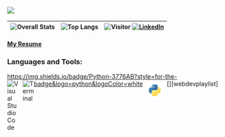 ![](banner.gif)

| ![Overall Stats](https://github-readme-stats.vercel.app/api?username=sorenlaney&count_private=true&show_icons=true&hide=stars)     |   ![Top Langs](https://github-readme-stats.vercel.app/api/top-langs/?username=sorenlaney&layout=compact) | ![Visitor](https://visitor-badge.laobi.icu/badge?page_id=sorenlaney.sorenlaney) <a href="https://www.linkedin.com/in/soren-laney-35724b117/">![LinkedIn](https://img.shields.io/badge/LinkedIn-0077B5?style=for-the-badge&logo=linkedin&logoColor=white)</a> |
| ---- | ---- | ---- |

#### [My Resume](NA)


### Languages and Tools:


https://img.shields.io/badge/Python-3776AB?style=for-the-badge&logo=python&logoColor=white
<img src="https://raw.githubusercontent.com/github/explore/80688e429a7d4ef2fca1e82350fe8e3517d3494d/topics/python/python.png" alt="Python" height="40" style="vertical-align:top; margin:4px">
[<img align="left" alt="Visual Studio Code" width="26px" src="https://cdn.jsdelivr.net/gh/devicons/devicon/icons/vscode/vscode-original.svg" style="padding-right:10px;" />][webdevplaylist]
[<img align="left" alt="Terminal" width="26px" src="./img/terminal-light.svg" />](https://www.youtube.com/playlist?list=PLkwxH9e_vrAJ0WbEsFA9W3I1W-g_BTsbt#gh-light-mode-only)


<br />
<br />
